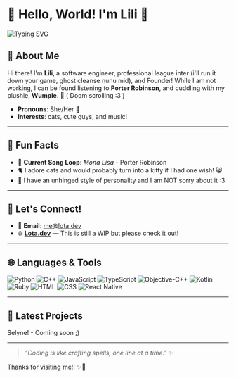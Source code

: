 # 🌸 Hello, World! I'm Lili 🌸

[![Typing SVG](https://readme-typing-svg.herokuapp.com?font=Fira+Code&color=%23FFB6C1&size=30&center=true&vCenter=true&width=500&lines=Welcome+to+my+profile!;Add+me+on+Discord:+Lucyfius;Nice+to+meet+you!!+💖)](https://git.io/typing-svg)





## 🌼 About Me

Hi there! I'm **Lili**, a software engineer, professional league inter (i'll run it down your game, ghost cleanse nunu mid), and Founder! While I am not working, I can be found listening to **Porter Robinson**, and cuddling with my plushie, **Wumpie**. 💖 ( Doom scrolling :3 )

- **Pronouns**: She/Her 🌸
- **Interests**: cats, cute guys, and music!

---

## 🌟 Fun Facts

- 🎵 **Current Song Loop**: *Mona Lisa* - Porter Robinson
- 🐈 I adore cats and would probably turn into a kitty if I had one wish! 😸
- 🌸 I have an unhinged style of personality and I am NOT sorry about it :3

---

## 🎀 Let's Connect!

- 💌 **Email**: [me@lota.dev](mailto:me@lota.dev)
- 🌐 [**Lota.dev**](https://www.lota.dev) — This is still a WIP but please check it out!

---

## 🌐 Languages & Tools

![Python](https://img.shields.io/badge/Python-3776AB?style=for-the-badge&logo=python&logoColor=white)
![C++](https://img.shields.io/badge/C++-00599C?style=for-the-badge&logo=cplusplus&logoColor=white)
![JavaScript](https://img.shields.io/badge/JavaScript-F7DF1E?style=for-the-badge&logo=javascript&logoColor=black)
![TypeScript](https://img.shields.io/badge/TypeScript-3178C6?style=for-the-badge&logo=typescript&logoColor=white)
![Objective-C++](https://img.shields.io/badge/Objective--C++-00599C?style=for-the-badge&logo=cplusplus&logoColor=white)
![Kotlin](https://img.shields.io/badge/Kotlin-7F52FF?style=for-the-badge&logo=kotlin&logoColor=white)
![Ruby](https://img.shields.io/badge/Ruby-CC342D?style=for-the-badge&logo=ruby&logoColor=white)
![HTML](https://img.shields.io/badge/HTML5-E34F26?style=for-the-badge&logo=html5&logoColor=white)
![CSS](https://img.shields.io/badge/CSS3-1572B6?style=for-the-badge&logo=css3&logoColor=white)
![React Native](https://img.shields.io/badge/React_Native-20232A?style=for-the-badge&logo=react&logoColor=61DAFB)


---

## 🌈 Latest Projects

Selyne! - Coming soon ;)

---

> *"Coding is like crafting spells, one line at a time."* ✨


Thanks for visiting me!! ✨🌸
